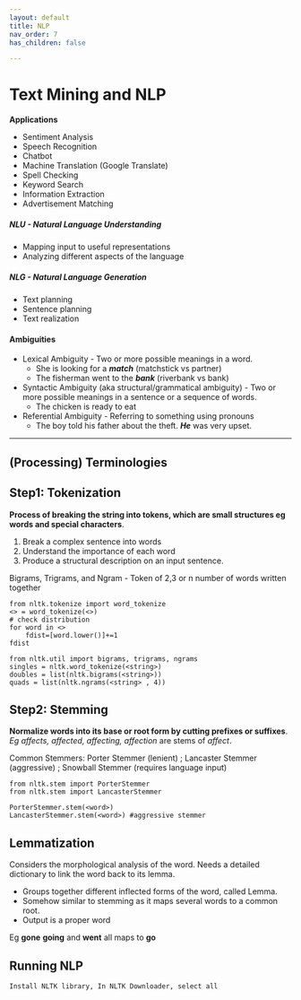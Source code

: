 ```yaml
---
layout: default
title: NLP
nav_order: 7
has_children: false

---
```

# Text Mining and NLP

**Applications**

* Sentiment Analysis
* Speech Recognition
* Chatbot
* Machine Translation (Google Translate)
* Spell Checking
* Keyword Search
* Information Extraction
* Advertisement Matching

##### NLU - Natural Language Understanding

* Mapping input to useful representations
* Analyzing different aspects of the language

##### NLG - Natural Language Generation

* Text planning
* Sentence planning
* Text realization

#### Ambiguities

* Lexical Ambiguity - Two or more possible meanings in a word.
  * She is looking for a **_match_** (matchstick vs partner)
  * The fisherman went to the **_bank_** (riverbank vs bank)
* Syntactic Ambiguity (aka structural/grammatical ambiguity) - Two or more possible meanings in a sentence or a sequence of words.
  * The chicken is ready to eat
* Referential Ambiguity - Referring to something using pronouns
  * The boy told his father about the theft. **_He_** was very upset.

***

## (Processing) Terminologies

## Step1: Tokenization

**Process of breaking the string into tokens, which are small structures eg words and special characters**.

1. Break a complex sentence into words
2. Understand the importance of each word
3. Produce a structural description on an input sentence.

Bigrams, Trigrams, and Ngram - Token of 2,3 or n number of words written together

    from nltk.tokenize import word_tokenize
    <> = word_tokenize(<>)
    # check distribution
    for word in <>
    	fdist=[word.lower()]+=1
    fdist
    
    from nltk.util import bigrams, trigrams, ngrams
    singles = nltk.word_tokenize(<string>)
    doubles = list(nltk.bigrams(<string>))
    quads = list(nltk.ngrams(<string> , 4))

## Step2: Stemming

**Normalize words into its base or root form by cutting prefixes or suffixes**. _Eg affects, affected, affecting, affection_ are stems of _affect_. 

Common Stemmers: Porter Stemmer (lenient) ; Lancaster Stemmer (aggressive) ; Snowball Stemmer (requires language input)

    from nltk.stem import PorterStemmer
    from nltk.stem import LancasterStemmer
    
    PorterStemmer.stem(<word>)
    LancasterStemmer.stem(<word>) #aggressive stemmer

## Lemmatization

Considers the morphological analysis of the word. Needs a detailed dictionary to link the word back to its lemma.

* Groups together different inflected forms of the word, called Lemma.
* Somehow similar to stemming as it maps several words to a common root.
* Output is a proper word

Eg **gone** **going** and **went** all maps to **go**

## Running NLP

    Install NLTK library, In NLTK Downloader, select all